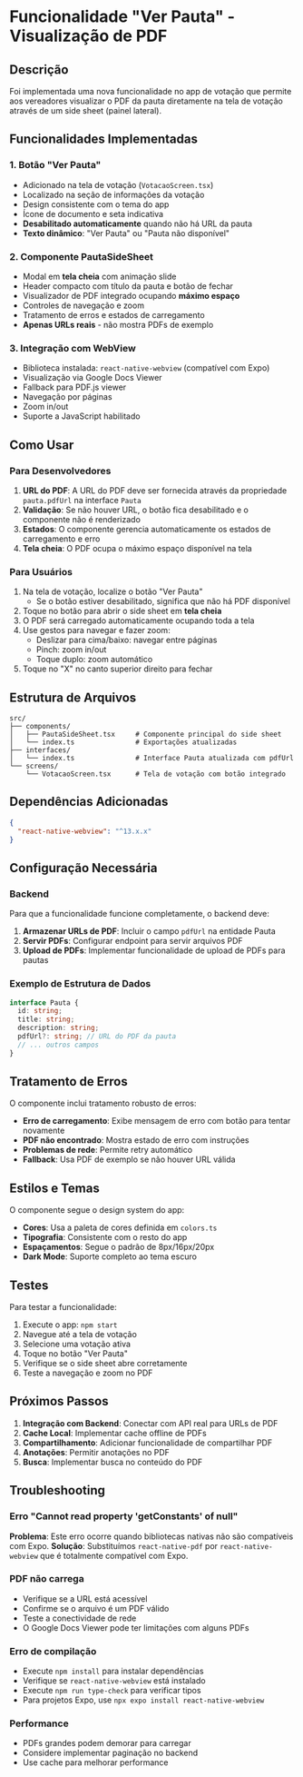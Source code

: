 # Funcionalidade "Ver Pauta" - Visualização de PDF

## Descrição
Foi implementada uma nova funcionalidade no app de votação que permite aos vereadores visualizar o PDF da pauta diretamente na tela de votação através de um side sheet (painel lateral).

## Funcionalidades Implementadas

### 1. Botão "Ver Pauta"
- Adicionado na tela de votação (`VotacaoScreen.tsx`)
- Localizado na seção de informações da votação
- Design consistente com o tema do app
- Ícone de documento e seta indicativa
- **Desabilitado automaticamente** quando não há URL da pauta
- **Texto dinâmico**: "Ver Pauta" ou "Pauta não disponível"

### 2. Componente PautaSideSheet
- Modal em **tela cheia** com animação slide
- Header compacto com título da pauta e botão de fechar
- Visualizador de PDF integrado ocupando **máximo espaço**
- Controles de navegação e zoom
- Tratamento de erros e estados de carregamento
- **Apenas URLs reais** - não mostra PDFs de exemplo

### 3. Integração com WebView
- Biblioteca instalada: `react-native-webview` (compatível com Expo)
- Visualização via Google Docs Viewer
- Fallback para PDF.js viewer
- Navegação por páginas
- Zoom in/out
- Suporte a JavaScript habilitado

## Como Usar

### Para Desenvolvedores

1. **URL do PDF**: A URL do PDF deve ser fornecida através da propriedade `pauta.pdfUrl` na interface `Pauta`
2. **Validação**: Se não houver URL, o botão fica desabilitado e o componente não é renderizado
3. **Estados**: O componente gerencia automaticamente os estados de carregamento e erro
4. **Tela cheia**: O PDF ocupa o máximo espaço disponível na tela

### Para Usuários

1. Na tela de votação, localize o botão "Ver Pauta"
   - Se o botão estiver desabilitado, significa que não há PDF disponível
2. Toque no botão para abrir o side sheet em **tela cheia**
3. O PDF será carregado automaticamente ocupando toda a tela
4. Use gestos para navegar e fazer zoom:
   - Deslizar para cima/baixo: navegar entre páginas
   - Pinch: zoom in/out
   - Toque duplo: zoom automático
5. Toque no "X" no canto superior direito para fechar

## Estrutura de Arquivos

```
src/
├── components/
│   ├── PautaSideSheet.tsx     # Componente principal do side sheet
│   └── index.ts               # Exportações atualizadas
├── interfaces/
│   └── index.ts               # Interface Pauta atualizada com pdfUrl
└── screens/
    └── VotacaoScreen.tsx      # Tela de votação com botão integrado
```

## Dependências Adicionadas

```json
{
  "react-native-webview": "^13.x.x"
}
```

## Configuração Necessária

### Backend
Para que a funcionalidade funcione completamente, o backend deve:

1. **Armazenar URLs de PDF**: Incluir o campo `pdfUrl` na entidade Pauta
2. **Servir PDFs**: Configurar endpoint para servir arquivos PDF
3. **Upload de PDFs**: Implementar funcionalidade de upload de PDFs para pautas

### Exemplo de Estrutura de Dados

```typescript
interface Pauta {
  id: string;
  title: string;
  description: string;
  pdfUrl?: string; // URL do PDF da pauta
  // ... outros campos
}
```

## Tratamento de Erros

O componente inclui tratamento robusto de erros:

- **Erro de carregamento**: Exibe mensagem de erro com botão para tentar novamente
- **PDF não encontrado**: Mostra estado de erro com instruções
- **Problemas de rede**: Permite retry automático
- **Fallback**: Usa PDF de exemplo se não houver URL válida

## Estilos e Temas

O componente segue o design system do app:

- **Cores**: Usa a paleta de cores definida em `colors.ts`
- **Tipografia**: Consistente com o resto do app
- **Espaçamentos**: Segue o padrão de 8px/16px/20px
- **Dark Mode**: Suporte completo ao tema escuro

## Testes

Para testar a funcionalidade:

1. Execute o app: `npm start`
2. Navegue até a tela de votação
3. Selecione uma votação ativa
4. Toque no botão "Ver Pauta"
5. Verifique se o side sheet abre corretamente
6. Teste a navegação e zoom no PDF

## Próximos Passos

1. **Integração com Backend**: Conectar com API real para URLs de PDF
2. **Cache Local**: Implementar cache offline de PDFs
3. **Compartilhamento**: Adicionar funcionalidade de compartilhar PDF
4. **Anotações**: Permitir anotações no PDF
5. **Busca**: Implementar busca no conteúdo do PDF

## Troubleshooting

### Erro "Cannot read property 'getConstants' of null"
**Problema**: Este erro ocorre quando bibliotecas nativas não são compatíveis com Expo.
**Solução**: Substituímos `react-native-pdf` por `react-native-webview` que é totalmente compatível com Expo.

### PDF não carrega
- Verifique se a URL está acessível
- Confirme se o arquivo é um PDF válido
- Teste a conectividade de rede
- O Google Docs Viewer pode ter limitações com alguns PDFs

### Erro de compilação
- Execute `npm install` para instalar dependências
- Verifique se `react-native-webview` está instalado
- Execute `npm run type-check` para verificar tipos
- Para projetos Expo, use `npx expo install react-native-webview`

### Performance
- PDFs grandes podem demorar para carregar
- Considere implementar paginação no backend
- Use cache para melhorar performance
